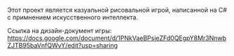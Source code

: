 Этот проект является казуальной рисовальной игрой, написанной на C# с примнением искусственного интеллекта.

Ссылка на дизайн-документ игры: https://docs.google.com/document/d/1PNkVaeBPsieZFd0QEgpY8Mr3NnwbZJTB95baVnfQWvY/edit?usp=sharing 
